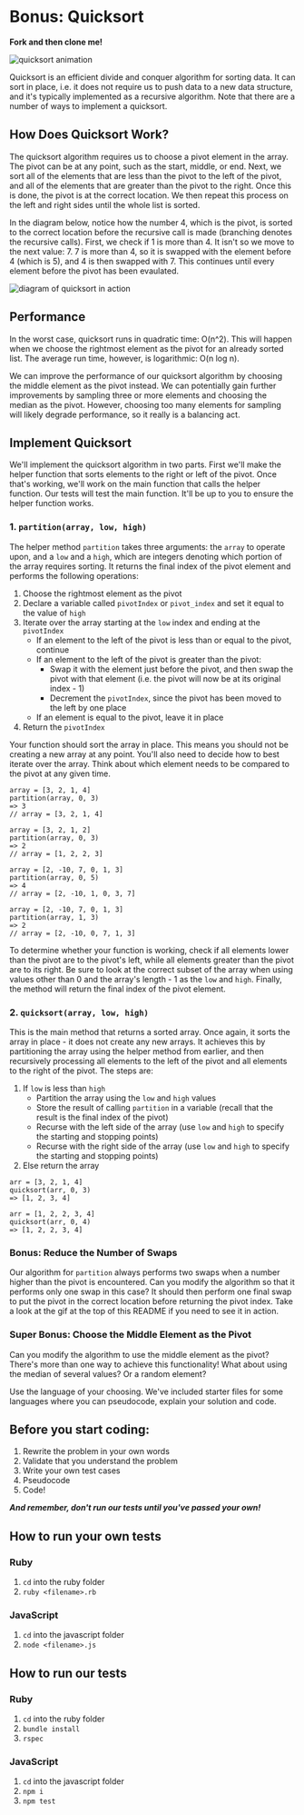 # Bonus: Quicksort

**Fork and then clone me!**

![quicksort animation](./quick_sort_partition_animation.gif)

Quicksort is an efficient divide and conquer algorithm for sorting data. It can sort in place, i.e. it does not require us to push data to a new data structure, and it's typically implemented as a recursive algorithm. Note that there are a number of ways to implement a quicksort.

## How Does Quicksort Work?

The quicksort algorithm requires us to choose a pivot element in the array. The pivot can be at any point, such as the start, middle, or end. Next, we sort all of the elements that are less than the pivot to the left of the pivot, and all of the elements that are greater than the pivot to the right. Once this is done, the pivot is at the correct location. We then repeat this process on the left and right sides until the whole list is sorted. 

In the diagram below, notice how the number 4, which is the pivot, is sorted to the correct location before the recursive call is made (branching denotes the recursive calls). First, we check if 1 is more than 4. It isn't so we move to the next value: 7. 7 is more than 4, so it is swapped with the element before 4 (which is 5), and 4 is then swapped with 7. This continues until every element before the pivot has been evaulated.

![diagram of quicksort in action](./quicksort_diagram.png)

## Performance

In the worst case, quicksort runs in quadratic time: O(n^2). This will happen when we choose the rightmost element as the pivot for an already sorted list. The average run time, however, is logarithmic: O(n log n). 

We can improve the performance of our quicksort algorithm by choosing the middle element as the pivot instead. We can potentially gain further improvements by sampling three or more elements and choosing the median as the pivot. However, choosing too many elements for sampling will likely degrade performance, so it really is a balancing act.

## Implement Quicksort

We'll implement the quicksort algorithm in two parts. First we'll make the helper function that sorts elements to the right or left of the pivot. Once that's working, we'll work on the main function that calls the helper function. Our tests will test the main function. It'll be up to you to ensure the helper function works.

### 1. `partition(array, low, high)`

The helper method `partition` takes three arguments: the `array` to operate upon, and a `low` and a `high`, which are integers denoting which portion of the array requires sorting. It returns the final index of the pivot element and performs the following operations:

1. Choose the rightmost element as the pivot 
2. Declare a variable called `pivotIndex` or `pivot_index` and set it equal to the value of `high`
3. Iterate over the array starting at the `low` index and ending at the `pivotIndex`
    * If an element to the left of the pivot is less than or equal to the pivot, continue
    * If an element to the left of the pivot is greater than the pivot: 
        * Swap it with the element just before the pivot, and then swap the pivot with that element (i.e. the pivot will now be at its original index - 1)
        * Decrement the `pivotIndex`, since the pivot has been moved to the left by one place
    * If an element is equal to the pivot, leave it in place
4. Return the `pivotIndex`

Your function should sort the array in place. This means you should not be creating a new array at any point. You'll also need to decide how to best iterate over the array. Think about which element needs to be compared to the pivot at any given time.

```
array = [3, 2, 1, 4]
partition(array, 0, 3)
=> 3
// array = [3, 2, 1, 4]

array = [3, 2, 1, 2]
partition(array, 0, 3)
=> 2
// array = [1, 2, 2, 3]

array = [2, -10, 7, 0, 1, 3]
partition(array, 0, 5)
=> 4
// array = [2, -10, 1, 0, 3, 7]

array = [2, -10, 7, 0, 1, 3]
partition(array, 1, 3)
=> 2
// array = [2, -10, 0, 7, 1, 3]
```

To determine whether your function is working, check if all elements lower than the pivot are to the pivot's left, while all elements greater than the pivot are to its right. Be sure to look at the correct subset of the array when using values other than 0 and the array's length - 1 as the `low` and `high`. Finally, the method will return the final index of the pivot element.

### 2. `quicksort(array, low, high)`

This is the main method that returns a sorted array. Once again, it sorts the array in place - it does not create any new arrays. It achieves this by partitioning the array using the helper method from earlier, and then recursively processing all elements to the left of the pivot and all elements to the right of the pivot. The steps are:

1. If `low` is less than `high`
    * Partition the array using the `low` and `high` values
    * Store the result of calling `partition` in a variable (recall that the result is the final index of the pivot)
    * Recurse with the left side of the array (use `low` and `high` to specify the starting and stopping points)
    * Recurse with the right side of the array (use `low` and `high` to specify the starting and stopping points)
2. Else return the array

```
arr = [3, 2, 1, 4]
quicksort(arr, 0, 3)
=> [1, 2, 3, 4]

arr = [1, 2, 2, 3, 4]
quicksort(arr, 0, 4)
=> [1, 2, 2, 3, 4]
```

### Bonus: Reduce the Number of Swaps

Our algorithm for `partition` always performs two swaps when a number higher than the pivot is encountered. Can you modify the algorithm so that it performs only one swap in this case? It should then perform one final swap to put the pivot in the correct location before returning the pivot index. Take a look at the gif at the top of this README if you need to see it in action.

### Super Bonus: Choose the Middle Element as the Pivot

Can you modify the algorithm to use the middle element as the pivot? There's more than one way to achieve this functionality! What about using the median of several values? Or a random element?

Use the language of your choosing. We've included starter files for some languages where you can pseudocode, explain your solution and code.

## Before you start coding:

1. Rewrite the problem in your own words
2. Validate that you understand the problem
3. Write your own test cases
4. Pseudocode
5. Code!

**_And remember, don't run our tests until you've passed your own!_**

## How to run your own tests

### Ruby

1. `cd` into the ruby folder
2. `ruby <filename>.rb`

### JavaScript

1. `cd` into the javascript folder
2. `node <filename>.js`

## How to run our tests

### Ruby

1. `cd` into the ruby folder
2. `bundle install`
3. `rspec`

### JavaScript

1. `cd` into the javascript folder
2. `npm i`
3. `npm test`
